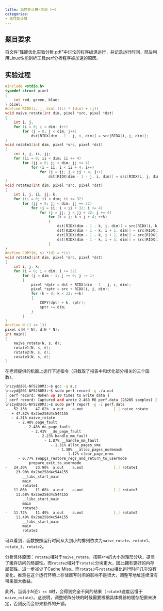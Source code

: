 ```yaml
---
title: 高性能计算·实验（一）
categories:
- 高性能计算
---
```

## 题目要求

将文件“性能优化实验分析.pdf”中讨论的程序编译运行，并记录运行时间，然后利用Linux性能剖析工具perf分析程序被加速的原因。

## 实验过程

```c
#include <stdio.h>
typedef struct pixel
{
	int red, green, blue;
} pixel;
#define RIDX(i, j, dim) ((i) * (dim) + (j))
void naive_rotate(int dim, pixel *src, pixel *dst)
{
	int i, j;
	for (i = 0; i < dim; i++)
		for (j = 0; j < dim; j++)
			dst[RIDX(dim - 1 - j, i, dim)] = src[RIDX(i, j, dim)];
}
void rotate1(int dim, pixel *src, pixel *dst)
{
	int i, j, ii, jj;
	for (ii = 0; ii < dim; ii += 4)
		for (jj = 0; jj < dim; jj += 4)
			for (i = ii; i < ii + 4; i++)
				for (j = jj; j < jj + 4; j++)
					dst[RIDX(dim - 1 - j, i, dim)] = src[RIDX(i, j, dim)];
}
void rotate2(int dim, pixel *src, pixel *dst)
{
	int i, j, ii, jj, k;
	for (ii = 0; ii < dim; ii += 32)
		for (jj = 0; jj < dim; jj += 32)
			for (i = ii; i < ii + 32; i += 4)
				for (j = jj; j < jj + 32; j += 4)
					for (k = j; k < j + 4; ++k)
					{
						dst[RIDX(dim - 1 - k, i, dim)] = src[RIDX(i, k, dim)];
						dst[RIDX(dim - 1 - k, i + 1, dim)] = src[RIDX(i + 1, k, dim)];
						dst[RIDX(dim - 1 - k, i + 2, dim)] = src[RIDX(i + 2, k, dim)];
						dst[RIDX(dim - 1 - k, i + 3, dim)] = src[RIDX(i + 3, k, dim)];
					}
}
#define COPY(d, s) *(d) = *(s)
void rotate3(int dim, pixel *src, pixel *dst)
{
	int i, j, k;
	for (i = 0; i < dim; i += 32)
		for (j = dim - 1; j >= 0; j -= 1)
		{
			pixel *dptr = dst + RIDX(dim - 1 - j, i, dim);
			pixel *sptr = src + RIDX(i, j, dim);
			for (k = 0; k < 32; ++k)
			{
				COPY(dptr + k, sptr);
				sptr += dim;
			}
		}
}
#define N (1 << 13)
pixel s[N * N], d[N * N];
int main()
{
	naive_rotate(N, s, d);
	rotate1(N, s, d);
	rotate2(N, s, d);
	rotate3(N, s, d);
}
```

在老师提供的机器上运行下述指令（只截取了报告中和优化部分相关的三个函数）。

```bash
lnszyd@201-NF5280M3:~$ gcc -g a.c
lnszyd@201-NF5280M3:~$ sudo perf record -g ./a.out
[ perf record: Woken up 10 times to write data ]
[ perf record: Captured and wrote 2.468 MB perf.data (28285 samples) ]
lnszyd@201-NF5280M3:~$ sudo perf report -g -i perf.data
-   52.13%    47.82%  a.out    a.out              [.] naive_rotate
   + 47.82% 0x2be258d4c544155
   - 4.31% naive_rotate
      - 2.48% page_fault
         - 2.48% do_page_fault
            - 2.41% __do_page_fault
               - 2.23% handle_mm_fault
                  - 1.87% __handle_mm_fault
                     - 1.31% alloc_pages_vma
                        - 1.30% __alloc_pages_nodemask
                             1.12% clear_page_erms
      - 0.77% swapgs_restore_regs_and_return_to_usermode
           prepare_exit_to_usermode
-   24.30%    23.90%  a.out    a.out              [.] rotate1
     23.90% 0x2be258d4c544155
        __libc_start_main
        main
        rotate1
-   11.86%    11.68%  a.out    a.out              [.] rotate3
     11.68% 0x2be258d4c544155
        __libc_start_main
        main
        rotate3
-   11.72%    11.49%  a.out    a.out              [.] rotate2
     11.49% 0x2be258d4c544155
        __libc_start_main
        main
        rotate2
```

可以看到，函数按照运行时间从大到小的排列依次为`naive_rotate`、`rotate1`、`rotate_3`、`rotate2`。

分析具体原因：`rotate1`相对于`naive_rotate`，按照`4*4`的大小对矩形分块，提高了缓存访问的局部性。而`rotate2`相对于`rotate1`分块更大，因此拥有更好的内存局部性，进一步减少了Cache Miss。而`rotate3`与`rotate2`相比运行时间几乎没有变化，推测在这个运行环境上存储器写时间的影响不是很大，调整写地址连续没有带来很大收益。

此外，当调小N至`1 << 8`时，会得到完全不同的结果（`rotate3`速度远慢于`naive_rotate`）。这说明，调整矩阵分块的时候需要根据具体机器的缓存配置来决定，否则反而会带来额外的开销。
